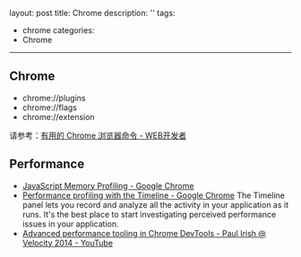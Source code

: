 layout: post
title: Chrome
description: ''
tags:
  - chrome
categories:
  - Chrome
---

## Chrome

- chrome://plugins
- chrome://flags
- chrome://extension

请参考：[有用的 Chrome 浏览器命令 - WEB开发者](http://www.admin10000.com/document/4088.html)

## Performance

- [JavaScript Memory Profiling - Google Chrome](https://developer.chrome.com/devtools/docs/javascript-memory-profiling)
- [Performance profiling with the Timeline - Google Chrome](https://developer.chrome.com/devtools/docs/timeline) The Timeline panel lets you record and analyze all the activity in your application as it runs. It's the best place to start investigating perceived performance issues in your application.
- [Advanced performance tooling in Chrome DevTools - Paul Irish @ Velocity 2014 - YouTube](https://www.youtube.com/watch?v=0xx_dkv9DEY)
